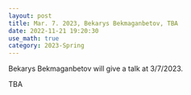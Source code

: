 ```yaml
---
layout: post
title: Mar. 7. 2023, Bekarys Bekmaganbetov, TBA
date: 2022-11-21 19:20:30 
use_math: true
category: 2023-Spring
---
```

 
Bekarys Bekmaganbetov will give a talk at 3/7/2023. 

TBA

